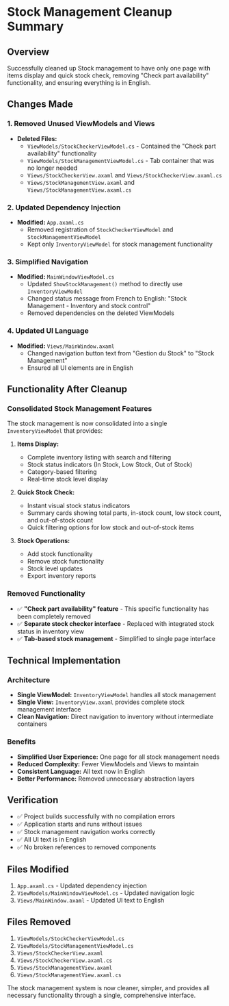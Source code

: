 # Stock Management Cleanup Summary

## Overview
Successfully cleaned up Stock management to have only one page with items display and quick stock check, removing "Check part availability" functionality, and ensuring everything is in English.

## Changes Made

### 1. Removed Unused ViewModels and Views
- **Deleted Files:**
  - `ViewModels/StockCheckerViewModel.cs` - Contained the "Check part availability" functionality
  - `ViewModels/StockManagementViewModel.cs` - Tab container that was no longer needed
  - `Views/StockCheckerView.axaml` and `Views/StockCheckerView.axaml.cs`
  - `Views/StockManagementView.axaml` and `Views/StockManagementView.axaml.cs`

### 2. Updated Dependency Injection
- **Modified:** `App.axaml.cs`
  - Removed registration of `StockCheckerViewModel` and `StockManagementViewModel`
  - Kept only `InventoryViewModel` for stock management functionality

### 3. Simplified Navigation
- **Modified:** `MainWindowViewModel.cs`
  - Updated `ShowStockManagement()` method to directly use `InventoryViewModel`
  - Changed status message from French to English: "Stock Management - Inventory and stock control"
  - Removed dependencies on the deleted ViewModels

### 4. Updated UI Language
- **Modified:** `Views/MainWindow.axaml`
  - Changed navigation button text from "Gestion du Stock" to "Stock Management"
  - Ensured all UI elements are in English

## Functionality After Cleanup

### Consolidated Stock Management Features
The stock management is now consolidated into a single `InventoryViewModel` that provides:

1. **Items Display:**
   - Complete inventory listing with search and filtering
   - Stock status indicators (In Stock, Low Stock, Out of Stock)
   - Category-based filtering
   - Real-time stock level display

2. **Quick Stock Check:**
   - Instant visual stock status indicators
   - Summary cards showing total parts, in-stock count, low stock count, and out-of-stock count
   - Quick filtering options for low stock and out-of-stock items

3. **Stock Operations:**
   - Add stock functionality
   - Remove stock functionality
   - Stock level updates
   - Export inventory reports

### Removed Functionality
- ✅ **"Check part availability" feature** - This specific functionality has been completely removed
- ✅ **Separate stock checker interface** - Replaced with integrated stock status in inventory view
- ✅ **Tab-based stock management** - Simplified to single page interface

## Technical Implementation

### Architecture
- **Single ViewModel:** `InventoryViewModel` handles all stock management
- **Single View:** `InventoryView.axaml` provides complete stock management interface
- **Clean Navigation:** Direct navigation to inventory without intermediate containers

### Benefits
- **Simplified User Experience:** One page for all stock management needs
- **Reduced Complexity:** Fewer ViewModels and Views to maintain
- **Consistent Language:** All text now in English
- **Better Performance:** Removed unnecessary abstraction layers

## Verification
- ✅ Project builds successfully with no compilation errors
- ✅ Application starts and runs without issues
- ✅ Stock management navigation works correctly
- ✅ All UI text is in English
- ✅ No broken references to removed components

## Files Modified
1. `App.axaml.cs` - Updated dependency injection
2. `ViewModels/MainWindowViewModel.cs` - Updated navigation logic
3. `Views/MainWindow.axaml` - Updated UI text to English

## Files Removed
1. `ViewModels/StockCheckerViewModel.cs`
2. `ViewModels/StockManagementViewModel.cs`
3. `Views/StockCheckerView.axaml`
4. `Views/StockCheckerView.axaml.cs`
5. `Views/StockManagementView.axaml`
6. `Views/StockManagementView.axaml.cs`

The stock management system is now cleaner, simpler, and provides all necessary functionality through a single, comprehensive interface.

